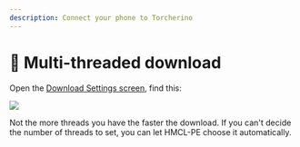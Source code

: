 ```yaml
---
description: Connect your phone to Torcherino
---
```


# 🚀 Multi-threaded download

Open the [Download Settings screen](./), find this:

![](../../.gitbook/assets/Screenshot\_2022-08-14-16-49-17-12\_d17cc25ab2657fb.jpg)

Not the more threads you have the faster the download. If you can't decide the number of threads to set, you can let HMCL-PE choose it automatically.
